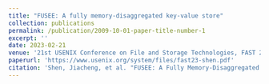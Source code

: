 ```yaml
---
title: "FUSEE: A fully memory-disaggregated key-value store"
collection: publications
permalink: /publication/2009-10-01-paper-title-number-1
excerpt: ''
date: 2023-02-21
venue: '21st USENIX Conference on File and Storage Technologies, FAST 2023'
paperurl: 'https://www.usenix.org/system/files/fast23-shen.pdf'
citation: 'Shen, Jiacheng, et al. "FUSEE: A Fully Memory-Disaggregated Key-Value Store." 21st USENIX Conference on File and Storage Technologies (FAST 23). 2023.'
---
```

<!-- This paper is about the number 1. The number 2 is left for future work. -->

<!-- Jiacheng Shen, Pengfei Zuo, Xuchuan Luo, Tianyi Yang, Yuxin Su, Yangfan Zhou, and Michael R. Lyu. FUSEE: A fully memory-disaggregated key-value store. In Ashvin Goel and Dalit Naor, editors, 21st USENIX Conference on File and Storage Technologies, FAST 2023, Santa Clara, CA, USA, February 21-23, 2023, pages 81–98. USENIX Association, 2023.
 -->
<!-- Recommended citation: Your Name, You. (2009). "Paper Title Number 1." <i>Journal 1</i>. 1(1). -->
